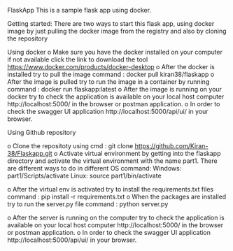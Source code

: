 FlaskApp
This is a sample flask app using docker.

Getting started:
There are two ways to start this flask app, using docker image by just pulling the docker image from the registry and also by cloning the repository

Using docker 
o	Make sure you have the docker installed on your computer if not available click the link to download the tool https://www.docker.com/products/docker-desktop 
o	After the docker is installed try to pull the image 
command : docker pull kiran38/flaskapp
o	After the image is pulled try to run the image in a container by running  
command : docker run flaskapp:latest
o	After the image is running on your docker try to check the application is available on your local host computer http://localhost:5000/ in the browser or postman application. 
o	In order to check the swagger UI application http://localhost:5000/api/ui/ in your browser.


Using Github repository

o	Clone the repositoty using cmd : git clone https://github.com/Kiran-38/Flaskapp.git 
o	Activate virtual environment by getting into the flaskapp directory and activate the virtual environment with the name part1. There are different ways to do in different OS 
command:
Windows:  part1/Scripts/activate
	Linux: source part1/bin/activate	

o	After the virtual env is activated try to install the requirements.txt files 
command : pip install -r requirements.txt 
o	When the packages are installed try to run the server.py file
command : python server.py 

o	After the server is running on the computer try to check the application is available on your local host computer http://localhost:5000/ in the browser or postman application. 
o	In order to check the swagger UI application http://localhost:5000/api/ui/ in your browser.

  



